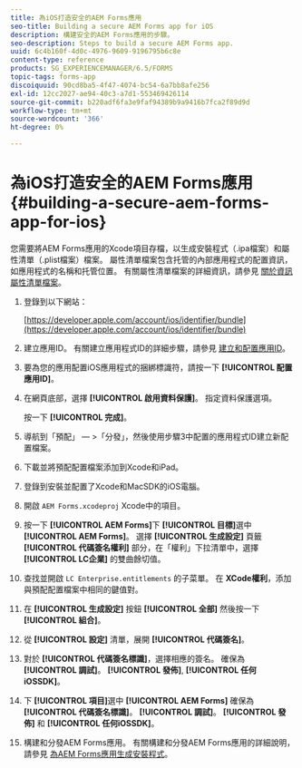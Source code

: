 ```yaml
---
title: 為iOS打造安全的AEM Forms應用
seo-title: Building a secure AEM Forms app for iOS
description: 構建安全的AEM Forms應用的步驟。
seo-description: Steps to build a secure AEM Forms app.
uuid: 6c4b160f-4d0c-4976-9609-9196795b6c8e
content-type: reference
products: SG_EXPERIENCEMANAGER/6.5/FORMS
topic-tags: forms-app
discoiquuid: 90cd8ba5-4f47-4074-bc54-6a7bb8afe256
exl-id: 12cc2027-ae94-40c3-a7d1-553469426114
source-git-commit: b220adf6fa3e9faf94389b9a9416b7fca2f89d9d
workflow-type: tm+mt
source-wordcount: '366'
ht-degree: 0%

---
```


# 為iOS打造安全的AEM Forms應用 {#building-a-secure-aem-forms-app-for-ios}

您需要將AEM Forms應用的Xcode項目存檔，以生成安裝程式（.ipa檔案）和屬性清單（.plist檔案）檔案。 屬性清單檔案包含托管的內部應用程式的配置資訊，如應用程式的名稱和托管位置。 有關屬性清單檔案的詳細資訊，請參見 [關於資訊屬性清單檔案](https://developer.apple.com/library/ios/#documentation/general/Reference/InfoPlistKeyReference/Articles/AboutInformationPropertyListFiles.html)。

1. 登錄到以下網站：

   [https://developer.apple.com/account/ios/identifier/bundle](https://developer.apple.com/account/ios/identifier/bundle)

1. 建立應用ID。 有關建立應用程式ID的詳細步驟，請參見 [建立和配置應用ID](https://developer.apple.com/library/ios/documentation/IDEs/Conceptual/AppDistributionGuide/MaintainingProfiles/MaintainingProfiles.html)。
1. 要為您的應用配置iOS應用程式的捆綁標識符，請按一下 **[!UICONTROL 配置應用ID]**。
1. 在網頁底部，選擇 **[!UICONTROL 啟用資料保護]**。 指定資料保護選項。

   按一下 **[!UICONTROL 完成]**。

1. 導航到「預配」 — >「分發」，然後使用步驟3中配置的應用程式ID建立新配置檔案。
1. 下載並將預配配置檔案添加到Xcode和iPad。
1. 登錄到安裝並配置了Xcode和MacSDK的iOS電腦。
1. 開啟 `AEM Forms.xcodeproj` Xcode中的項目。
1. 按一下 **[!UICONTROL AEM Forms]**&#x200B;下 **[!UICONTROL 目標]**&#x200B;選中 **[!UICONTROL AEM Forms]**。 選擇 **[!UICONTROL 生成設定]** 頁籤 **[!UICONTROL 代碼簽名權利]** 部分，在「權利」下拉清單中，選擇 **[!UICONTROL LC企業]** 的雙曲餘切值。
1. 查找並開啟 `LC Enterprise.entitlements` 的子菜單。 在 **XCode權利**，添加與預配配置檔案中相同的鍵值對。
1. 在 **[!UICONTROL 生成設定]** 按鈕 **[!UICONTROL 全部]** 然後按一下 **[!UICONTROL 組合]**。
1. 從 **[!UICONTROL 設定]** 清單，展開 **[!UICONTROL 代碼簽名]**。
1. 對於 **[!UICONTROL 代碼簽名標識]**，選擇相應的簽名。 確保為 **[!UICONTROL 調試]**。 **[!UICONTROL 發佈]**, **[!UICONTROL 任何iOSSDK]**。
1. 下 **[!UICONTROL 項目]**&#x200B;選中 **[!UICONTROL AEM Forms]** 確保為 **[!UICONTROL 代碼簽名標識]**。 **[!UICONTROL 調試]**。 **[!UICONTROL 發佈]** 和 **[!UICONTROL 任何iOSSDK]**。
1. 構建和分發AEM Forms應用。 有關構建和分發AEM Forms應用的詳細說明，請參見 [為AEM Forms應用生成安裝程式](setup-xcode-project-build-installer.md#build-the-installer-for-the-mobile-workspace-app)。
